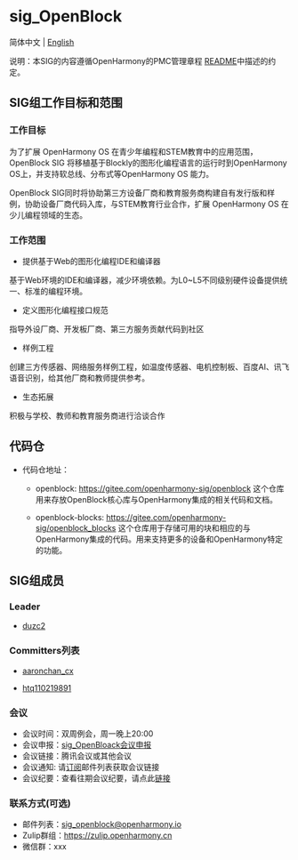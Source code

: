 # sig_OpenBlock

简体中文 | [English](./sig_openblock.md)

 

说明：本SIG的内容遵循OpenHarmony的PMC管理章程 [README](/zh/pmc.md)中描述的约定。

 

 

## SIG组工作目标和范围

 

### 工作目标

为了扩展 OpenHarmony OS 在青少年编程和STEM教育中的应用范围，OpenBlock SIG 将移植基于Blockly的图形化编程语言的运行时到OpenHarmony OS上，并支持软总线、分布式等OpenHarmony OS 能力。

OpenBlock SIG同时将协助第三方设备厂商和教育服务商构建自有发行版和样例，协助设备厂商代码入库，与STEM教育行业合作，扩展 OpenHarmony OS 在少儿编程领域的生态。

 

### 工作范围

 

- 提供基于Web的图形化编程IDE和编译器

 

基于Web环境的IDE和编译器，减少环境依赖。为L0~L5不同级别硬件设备提供统一、标准的编程环境。

 

- 定义图形化编程接口规范

 

指导外设厂商、开发板厂商、第三方服务贡献代码到社区

 

- 样例工程

 

创建三方传感器、网络服务样例工程，如温度传感器、电机控制板、百度AI、讯飞语音识别，给其他厂商和教师提供参考。

 

- 生态拓展

 

积极与学校、教师和教育服务商进行洽谈合作

 

## 代码仓

- 代码仓地址：

  - openblock: https://gitee.com/openharmony-sig/openblock
    这个仓库用来存放OpenBlock核心库与OpenHarmony集成的相关代码和文档。

  - openblock-blocks: https://gitee.com/openharmony-sig/openblock_blocks
    这个仓库用于存储可用的块和相应的与OpenHarmony集成的代码。用来支持更多的设备和OpenHarmony特定的功能。
 

## SIG组成员

 

### Leader

- [duzc2](https://gitee.com/duzc2)

 

### Committers列表

- [aaronchan_cx](https://gitee.com/aaronchan_cx)

- [htq110219891](https://gitee.com/htq110219891)

### 会议
 - 会议时间：双周例会，周一晚上20:00
 - 会议申报：[sig_OpenBloack会议申报](https://shimo.im/sheets/vfghbtkSIvo49soA)
 - 会议链接：腾讯会议或其他会议
 - 会议通知: 请[订阅](https://lists.openatom.io/postorius/lists/sig_openblock.openharmony.io/)邮件列表获取会议链接
 - 会议纪要：查看往期会议纪要，请点此[链接](https://gitee.com/openharmony-sig/sig-content/tree/master/openblock/meetings)

### 联系方式(可选)

- 邮件列表：[sig_openblock@openharmony.io](https://lists.openatom.io/postorius/lists/sig_openblock.openharmony.io/)
- Zulip群组：https://zulip.openharmony.cn
- 微信群：xxx

